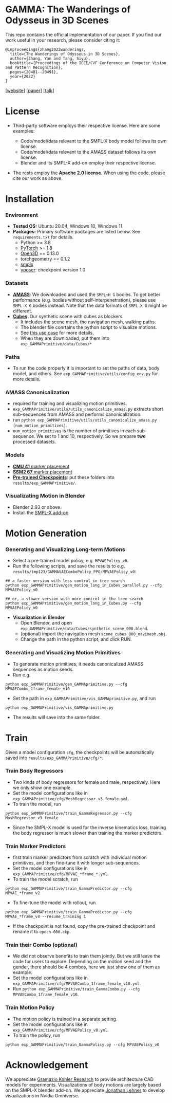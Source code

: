 # GAMMA: The Wanderings of Odysseus in 3D Scenes

This repo contains the official implementation of our paper. If you find our work useful in your research, please consider citing it:

```
@inproceedings{zhang2022wanderings,
  title={The Wanderings of Odysseus in 3D Scenes},
  author={Zhang, Yan and Tang, Siyu},
  booktitle={Proceedings of the IEEE/CVF Conference on Computer Vision and Pattern Recognition},
  pages={20481--20491},
  year={2022}
}
```

[[website](https://yz-cnsdqz.github.io/eigenmotion/GAMMA/)] [[paper](https://arxiv.org/abs/2112.09251)] [[talk](https://www.youtube.com/watch?v=HpcQBEwF4wk&t=2s)]


# License
* Third-party software employs their respective license. Here are some examples:
    * Code/model/data relevant to the SMPL-X body model follows its own license.
    * Code/model/data relevant to the AMASS dataset follows its own license.
    * Blender and its SMPL-X add-on employ their respective license.

* The rests employ the **Apache 2.0 license**. When using the code, please cite our work as above.




# Installation

### Environment
* **Tested OS:** Ubuntu 20.04, Windows 10, Windows 11
* **Packages:** Primary software packages are listed below. See `requirements.txt` for details.
    * Python >= 3.8
    * [PyTorch](https://pytorch.org) >= 1.8
    * [Open3D](http://www.open3d.org) == 0.13.0
    * torchgeometry == 0.1.2
    * [smplx](https://smpl-x.is.tue.mpg.de)
    * [vposer](https://github.com/nghorbani/human_body_prior): checkpoint version 1.0

### Datasets
* [**AMASS**](https://amass.is.tue.mpg.de): We downloaded and used the `SMPL+H G` bodies. To get better performance (e.g. bodies without self-interpenetration), please use `SMPL-X G` bodies instead. Note that the data formats of `SMPL-X G` might be different.
* [**Cubes**](https://drive.google.com/drive/folders/1apT4ap84vaMwomSYymbVEBIIG-yQO5Yw?usp=sharing): Our synthetic scene with cubes as blockers. 
    * It includes the scene mesh, the navigation mesh, walking paths. 
    * The blender file conrtains the python script to visualize motions.
    * See [this use case](https://yz-cnsdqz.github.io/eigenmotion/GAMMA/) for more details. 
    * When they are downloaded, put them into `exp_GAMMAPrimitive/data/Cubes/*`

### Paths
* To run the code properly it is important to set the paths of data, body model, and others. See `exp_GAMMAPrimitive/utils/config_env.py` for more details.

### AMASS Canonicalization
* required for training and visualizing motion primitives.
* `exp_GAMMAPrimitive/utils/utils_canonicalize_amass.py` extracts short sub-sequences from AMASS and performs canonicalization.
* run `python exp_GAMMAPrimitive/utils/utils_canonicalize_amass.py [num_motion_primitives]`. 
* `num_motion_primitives` is the number of primitives in each sub-sequence. We set to 1 and 10, respectively. So we prepare **two** processed datasets.

### Models
* [**CMU 41** marker placement](https://drive.google.com/file/d/1CcNBZCXA7_Naa0SGlYKCxk_ecnzftbSj/view?usp=sharing)
* [**SSM2 67** marker placement](https://drive.google.com/file/d/1ozQuVjXoDLiZ3YGV-7RpauJlunPfcx_d/view?usp=sharing)
* [**Pre-trained Checkpoints**](https://drive.google.com/drive/folders/1jODy-rssGq8WN1qCSOrOxvTw2wYNskPD?usp=sharing): put these folders into `results/exp_GAMMAPrimitive/`.

### Visualizating Motion in Blender
* Blender 2.93 or above.
* Install the [SMPL-X add-on](https://www.youtube.com/watch?v=DY2k29Jef94)

# Motion Generation

### Generating and Visualizing Long-term Motions
* Select a pre-trained model policy, e.g. `MPVAEPolicy_v0`.
* Run the following scripts, and save the results to e.g. `results/tmp123/GAMMAVAEComboPolicy_PPO/MPVAEPolicy_v0`:
```
## a faster version with less control in tree search
python exp_GAMMAPrimitive/gen_motion_long_in_Cubes_parallel.py --cfg MPVAEPolicy_v0

## or, a slower version with more control in the tree search
python exp_GAMMAPrimitive/gen_motion_long_in_Cubes.py --cfg MPVAEPolicy_v0
```
* **Visualization in Blender**
    * Open Blender, and open `exp_GAMMAPrimitive/data/Cubes/synthetic_scene_000.blend`.
    * (optional) import the navigation mesh `scene_cubes_000_navimesh.obj`.
    * Change the path in the python script, and click RUN.


### Generating and Visualizing Motion Primitives
* To generate motion primitives, it needs canonicalized AMASS sequences as motion seeds.
* Run e.g.
```
python exp_GAMMAPrimitive/gen_GAMMAprimitive.py --cfg MPVAECombo_1frame_female_v10
```
* Set the path in `exp_GAMMAPrimitive/vis_GAMMAprimitive.py`, and run
```
python exp_GAMMAPrimitive/vis_GAMMAprimitive.py
```
* The results will save into the same folder.



# Train
Given a model configuration `cfg`, the checkpoints will be automatically saved into `results/exp_GAMMAPrimitive/cfg/*`.

### Train Body Regressors
* Two kinds of body regressors for female and male, respectively. Here we only show one example.
* Set the model configurations like in `exp_GAMMAPrimitive/cfg/MoshRegressor_v3_female.yml`.
* To train the model, run 
```
python exp_GAMMAPrimitive/train_GammaRegressor.py --cfg MoshRegressor_v3_female
```
* Since the SMPL-X model is used for the inverse kinematics loss, training the body regressor is much slower than training the marker predictors.


### Train Marker Predictors
* first train marker predictors from scratch with individual motion primitives, and then fine-tune it with longer sub-sequences.
* Set the model configurations like in `exp_GAMMAPrimitive/cfg/MPVAE_*frame_*.yml`.
* To train the model scratch, run
```
python exp_GAMMAPrimitive/train_GammaPredictor.py --cfg MPVAE_*frame_v2
```
* To fine-tune the model with rollout, run 
```
python exp_GAMMAPrimitive/train_GammaPredictor.py --cfg MPVAE_*frame_v4 --resume_training 1
```
* If the checkpoint is not found, copy the pre-trained checkpoint and rename it to `epoch-000.ckp`.


### Train their Combo (optional)
* We did not observe benefits to train them jointly. But we still leave the code for users to explore. 
Depending on the motion seed and the gender, there should be 4 combos, here we just show one of them as example.
* Set the model configurations like in `exp_GAMMAPrimitive/cfg/MPVAECombo_1frame_female_v10.yml`.
* Run `python exp_GAMMAPrimitive/train_GammaCombo.py --cfg MPVAECombo_1frame_female_v10`.

### Train Motion Policy
* The motion policy is trained in a separate setting. 
* Set the model configurations like in `exp_GAMMAPrimitive/cfg/MPVAEPolicy_v0.yml`.
* To train the policy, run
```
python exp_GAMMAPrimitive/train_GammaPolicy.py --cfg MPVAEPolicy_v0
```

# Acknowledgement
We appreciate [Gramazio Kohler Research](https://gramaziokohler.arch.ethz.ch) to provide architecture CAD models for experiments. Visualizations of body motions are largely based on the SMPL-X blender add-on.
We appreciate [Jonathan Lehner](https://github.com/JonathanLehner) to develop visualizations in Nvidia Omniverse.



